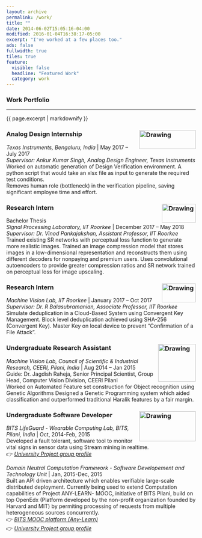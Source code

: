 ```yaml
---
layout: archive
permalink: /work/
title: ""
date: 2014-06-02T15:05:16-04:00
modified: 2016-01-04T16:38:17-05:00
excerpt: "I've worked at a few places too."
ads: false
fullwidth: true
tiles: true
feature:
  visible: false
  headline: "Featured Work"
  category: work
---
```

### Work Portfolio
<hr>
{{ page.excerpt | markdownify }}

### Analog Design Internship <img src="https://akella17.github.io/images/TI.png" alt="Drawing" width="150" height="50" align="right"/>

*Texas Instruments, Bengaluru, India* \| May 2017 – July 2017 <br>
<i>Supervisor: Ankur Kumar Singh, Analog Design Engineer, Texas Instruments</i> <br>
Worked on automatic generation of Design Verification environment. A python script that would take an xlsx file as input to generate the required test conditions.<br>
Removes human role (bottleneck) in the verification pipeline, saving significant employee time and effort.


### Research Intern <img src="https://akella17.github.io/images/IITR.jpg" alt="Drawing" width="90" height="50" align="right"/>

Bachelor Thesis <br />
*Signal Processing Laboratory, IIT Roorkee* \| December 2017 – May 2018<br>
<i>Supervisor: Dr. Vinod Pankajakshan, Assistant Professor, IIT Roorkee</i><br>
Trained existing SR networks with perceptual loss function to generate more realistic images.
Trained an image compression model that stores images in a low-dimensional representation and reconstructs
them using different decoders for nonpaying and premium users.
Uses convolutional autoencoders to provide greater compression ratios and SR network trained on perceptual loss
for image upscaling.

### Research Intern <img src="https://akella17.github.io/images/IITR.jpg" alt="Drawing" width="90" height="50" align="right"/>

*Machine Vision Lab, IIT Roorkee* \| January 2017 – Oct 2017<br>
<i>Supervisor: Dr. R Balasubramanian, Associate Professor, IIT Roorkee</i><br>
Simulate deduplication in a Cloud-Based System using Convergent Key Management.
Block level deduplication achieved using SHA-256 (Convergent Key).
Master Key on local device to prevent “Confirmation of a File Attack”. <br />

### Undergraduate Research Assistant <img src="https://prakhar-agarwal.github.io/images/ceeri.gif" alt="Drawing" width="100" height="100" align="right"/>

*Machine Vision Lab, Council of Scientific & Industrial Research, CEERI, Pilani, India* \| Aug 2014 – Jan 2015 <br>
Guide: Dr. Jagdish Raheja, Senior Principal Scientist, Group Head, Computer Vision Division, CEERI Pilani<br>
Worked on Automated Feature set construction for Object recognition using Genetic Algorithms
Designed a Genetic Programming system which aided classification and outperformed traditional Haralik features by a fair margin.

### Undergraduate Software Developer <img src="https://prakhar-agarwal.github.io/images/bits.gif" alt="Drawing" width="150" height="80" align="right"/>

*BITS LifeGuard - Wearable Computing Lab, BITS, Pilani, India* \| Oct, 2014-Feb, 2015 <br>
Developed a fault tolerant, software tool to monitor vital signs in sensor data using Stream mining in realtime.<br>
:point_right: [*University Project group profile*](http://www.bits-pilani.ac.in/pilani/computerscience/WearablePervasiveNetworkingLaboratory)<br>

*Domain Neutral Computation Framework - Software Developement and Technology Unit* \| Jan, 2015-Dec, 2015 <br>
Built an API driven architecture which enables verifiable large-scale distributed deployment.
Currently being used to extend Computation capabilities of Project ANY-LEARN- MOOC, initiative of BITS Pilani, build on top OpenEdx (Platform developed by the non-profit organization founded by Harvard and MIT) by permiting processing of requests from multiple heterogeneous sources concurrently.<br>
:point_right: [*BITS MOOC platform (Any-Learn)*](http://any-learn.bits-pilani.ac.in/)<br>
:point_right: [*University Project group profile*](http://www.bits-pilani.ac.in/pilani/anylearn/People)
